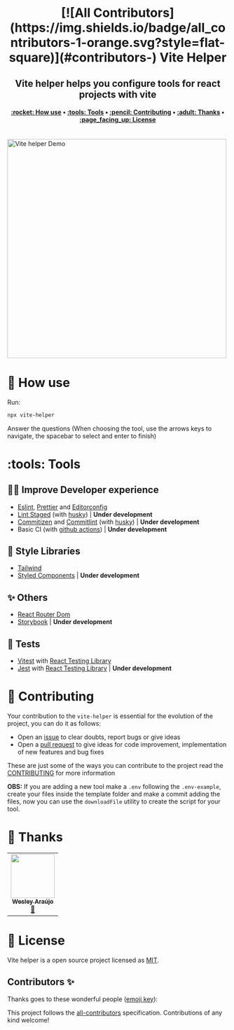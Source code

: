 <h1 align="center" title="Vite Helper">
<!-- ALL-CONTRIBUTORS-BADGE:START - Do not remove or modify this section -->
[![All Contributors](https://img.shields.io/badge/all_contributors-1-orange.svg?style=flat-square)](#contributors-)
<!-- ALL-CONTRIBUTORS-BADGE:END -->
  Vite Helper
</h1>

<h2 align="center">Vite helper helps you configure tools for react projects with vite</h2>

<h4 align="center">
 <a href="#-how-use">:rocket: How use</a> •
 <a href="#️-tools">:tools: Tools</a> •
 <a href="#-contributing">:pencil: Contributing</a> •
 <a href="#-thanks">:adult: Thanks</a> •
 <a href="#-license">:page_facing_up: License</a>
</h4>

<br>

<img align="center" src="https://raw.githubusercontent.com/vite-helper/vite-helper/develop/.github/assets/demo.gif" alt="Vite helper Demo" height="500px"/>

# :rocket: How use

Run:

```bash
npx vite-helper
```

Answer the questions (When choosing the tool, use the arrows keys to navigate, the spacebar to select and enter to finish)

# :tools: Tools

## :technologist: Improve Developer experience

- [Eslint](https://eslint.org/docs/user-guide/configuring/), [Prettier](https://prettier.io) and [Editorconfig](https://editorconfig.org)
- [Lint Staged](https://github.com/okonet/lint-staged) (with [husky](https://typicode.github.io/husky/#/)) | **Under development**
- [Commitizen](https://github.com/commitizen/cz-cli) and [Commitlint](https://commitlint.js.org/#/) (with [husky](https://typicode.github.io/husky/#/)) | **Under development**
- Basic CI (with [github actions](https://docs.github.com/en/actions/learn-github-actions/understanding-github-actions)) | **Under development**

## :art: Style Libraries

- [Tailwind](https://tailwindcss.com/docs/installation)
- [Styled Components](https://styled-components.com) | **Under development**

## :sparkles: Others

- [React Router Dom](https://v5.reactrouter.com/web/guides/quick-start)
- [Storybook](https://storybook.js.org/docs/react/get-started/introduction) | **Under development**

## :test_tube: Tests

- [Vitest](https://vitest.dev/guide/why.html) with [React Testing Library](https://testing-library.com/docs/react-testing-library/intro/)
- [Jest](https://jestjs.io/docs/getting-started) with [React Testing Library](https://testing-library.com/docs/react-testing-library/intro/) | **Under development**

# :pencil: Contributing

Your contribution to the `vite-helper` is essential for the evolution of the project, you can do it as follows:

- Open an [issue](https://github.com/vite-helper/vite-helper/issues) to clear doubts, report bugs or give ideas
- Open a [pull request](https://github.com/vite-helper/vite-helper/pulls) to give ideas for code improvement, implementation of new features and bug fixes

These are just some of the ways you can contribute to the project read the [CONTRIBUTING](https://github.com/vite-helper/vite-helper/blob/main/.github/CONTRIBUTING.md) for more information

**OBS:** If you are adding a new tool make a `.env` following the `.env-example`, create your files inside the template folder and make a commit adding the files, now you can use the `downloadFile` utility to create the script for your tool.

# :adult: Thanks

<!-- ALL-CONTRIBUTORS-LIST:START - Do not remove or modify this section -->
<!-- prettier-ignore-start -->
<!-- markdownlint-disable -->
<table>
  <tr>
    <td align="center"><a href="https://wesleyaraujo.dev/"><img src="https://avatars.githubusercontent.com/u/89321125?v=4?s=100" width="100px;" alt=""/><br /><sub><b>Wesley Araújo</b></sub></a><br /><a href="#tool-wesleyara" title="Tools">🔧</a></td>
  </tr>
</table>

<!-- markdownlint-restore -->
<!-- prettier-ignore-end -->

<!-- ALL-CONTRIBUTORS-LIST:END -->

# :page_facing_up: License

Vite helper is a open source project licensed as [MIT](LICENSE).

## Contributors ✨

Thanks goes to these wonderful people ([emoji key](https://allcontributors.org/docs/en/emoji-key)):

<!-- ALL-CONTRIBUTORS-LIST:START - Do not remove or modify this section -->
<!-- prettier-ignore-start -->
<!-- markdownlint-disable -->
<!-- markdownlint-restore -->
<!-- prettier-ignore-end -->
<!-- ALL-CONTRIBUTORS-LIST:END -->

This project follows the [all-contributors](https://github.com/all-contributors/all-contributors) specification. Contributions of any kind welcome!